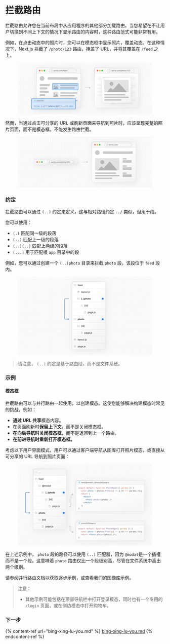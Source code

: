 # 拦截路由

拦截路由允许您在当前布局中从应用程序的其他部分加载路由。当您希望在不让用户切换到不同上下文的情况下显示路由的内容时，这种路由范式可能非常有用。

例如，在点击动态中的照片时，您可以在模态框中显示照片，覆盖动态。在这种情况下，Next.js 拦截了 `/photo/123` 路由，掩盖了 URL，并将其覆盖在 `/feed` 之上。

<figure><img src="../../.gitbook/assets/image (25).png" alt=""><figcaption></figcaption></figure>

然而，当通过点击可分享的 URL 或刷新页面来导航到照片时，应该呈现完整的照片页面，而不是模态框。不能发生路由拦截。

<figure><img src="../../.gitbook/assets/image (26).png" alt=""><figcaption></figcaption></figure>

### 约定

拦截路由可以通过 `(..)` 约定来定义，这与相对路径约定 `../` 类似，但用于段。

您可以使用：

* `(.)` 匹配同一级的段落
* `(..)` 匹配上一级的段落
* `(..)(..)` 匹配上两级的段落
* `(...)` 用于匹配根 `app` 目录中的段

例如，您可以通过创建一个 `(..)photo` 目录来拦截 `photo` 段，该段位于 `feed` 段内。

<figure><img src="../../.gitbook/assets/image (27).png" alt=""><figcaption></figcaption></figure>

> 请注意， `(..)` 约定是基于路由段，而不是文件系统。

### 示例

#### 模态框

拦截路由可以与并行路由一起使用，以创建模态。这使您能够解决构建模态时常见的挑战，例如：

* **通过 URL 共享**模态内容。
* 在页面刷新时**保留上下文**，而不是关闭模态框。
* **在向后导航时关闭模态框**，而不是返回到上一个路由。
* **在前进导航时重新打开模态框。**

考虑以下用户界面模式，用户可以通过客户端导航从图库打开照片模态，或直接从可分享的 URL 导航到照片页面：



<figure><img src="../../.gitbook/assets/image (28).png" alt=""><figcaption></figcaption></figure>

在上述示例中， `photo` 段的路径可以使用 `(..)` 匹配器，因为 `@modal`是一个插槽而不是一个段。这意味着 `photo` 路由仅比一个段级别高，尽管在文件系统中高出两个级别。

请参阅并行路由文档以获取逐步示例，或查看我们的图像库示例。

> 注意：
>
> * 其他示例可能包括在顶部导航栏中打开登录模态，同时也有一个专用的 `/login` 页面，或在侧边模态中打开购物车。

### 下一步

{% content-ref url="bing-xing-lu-you.md" %}
[bing-xing-lu-you.md](bing-xing-lu-you.md)
{% endcontent-ref %}





